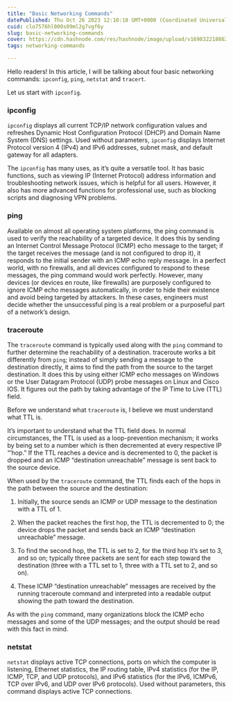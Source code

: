 ```yaml
---
title: "Basic Networking Commands"
datePublished: Thu Oct 26 2023 12:10:18 GMT+0000 (Coordinated Universal Time)
cuid: clo7576hl000s09ml2g7vgf6y
slug: basic-networking-commands
cover: https://cdn.hashnode.com/res/hashnode/image/upload/v1698322188628/d4d62079-5b45-460b-8af2-caeae0996d0a.png
tags: networking-commands

---
```


Hello readers! In this article, I will be talking about four basic networking commands: `ipconfig`, `ping`, `netstat` and `tracert`.

Let us start with `ipconfig`.

### ipconfig

`ipconfig` displays all current TCP/IP network configuration values and refreshes Dynamic Host Configuration Protocol (DHCP) and Domain Name System (DNS) settings. Used without parameters, `ipconfig` displays Internet Protocol version 4 (IPv4) and IPv6 addresses, subnet mask, and default gateway for all adapters.

The `ipconfig` has many uses, as it’s quite a versatile tool. It has basic functions, such as viewing IP (Internet Protocol) address information and troubleshooting network issues, which is helpful for all users. However, it also has more advanced functions for professional use, such as blocking scripts and diagnosing VPN problems.

### ping

Available on almost all operating system platforms, the ping command is used to verify the reachability of a targeted device. It does this by sending an Internet Control Message Protocol (ICMP) echo message to the target; if the target receives the message (and is not configured to drop it), it responds to the initial sender with an ICMP echo reply message. In a perfect world, with no firewalls, and all devices configured to respond to these messages, the ping command would work perfectly. However, many devices (or devices en route, like firewalls) are purposely configured to ignore ICMP echo messages automatically, in order to hide their existence and avoid being targeted by attackers. In these cases, engineers must decide whether the unsuccessful ping is a real problem or a purposeful part of a network’s design.

### traceroute

The `traceroute` command is typically used along with the `ping` command to further determine the reachability of a destination. traceroute works a bit differently from `ping`; instead of simply sending a message to the destination directly, it aims to find the path from the source to the target destination. It does this by using either ICMP echo messages on Windows or the User Datagram Protocol (UDP) probe messages on Linux and Cisco IOS. It figures out the path by taking advantage of the IP Time to Live (TTL) field.

Before we understand what `traceroute` is, I believe we must understand what TTL is.

It’s important to understand what the TTL field does. In normal circumstances, the TTL is used as a loop-prevention mechanism; it works by being set to a number which is then decremented at every respective IP “’hop.” If the TTL reaches a device and is decremented to 0, the packet is dropped and an ICMP “destination unreachable” message is sent back to the source device.

When used by the `traceroute` command, the TTL finds each of the hops in the path between the source and the destination:

1. Initially, the source sends an ICMP or UDP message to the destination with a TTL of 1.
    
2. When the packet reaches the first hop, the TTL is decremented to 0; the device drops the packet and sends back an ICMP “destination unreachable” message.
    
3. To find the second hop, the TTL is set to 2, for the third hop it’s set to 3, and so on; typically three packets are sent for each step toward the destination (three with a TTL set to 1, three with a TTL set to 2, and so on).
    
4. These ICMP “destination unreachable” messages are received by the running traceroute command and interpreted into a readable output showing the path toward the destination.
    

As with the `ping` command, many organizations block the ICMP echo messages and some of the UDP messages; and the output should be read with this fact in mind.

### netstat

`netstat` displays active TCP connections, ports on which the computer is listening, Ethernet statistics, the IP routing table, IPv4 statistics (for the IP, ICMP, TCP, and UDP protocols), and IPv6 statistics (for the IPv6, ICMPv6, TCP over IPv6, and UDP over IPv6 protocols). Used without parameters, this command displays active TCP connections.